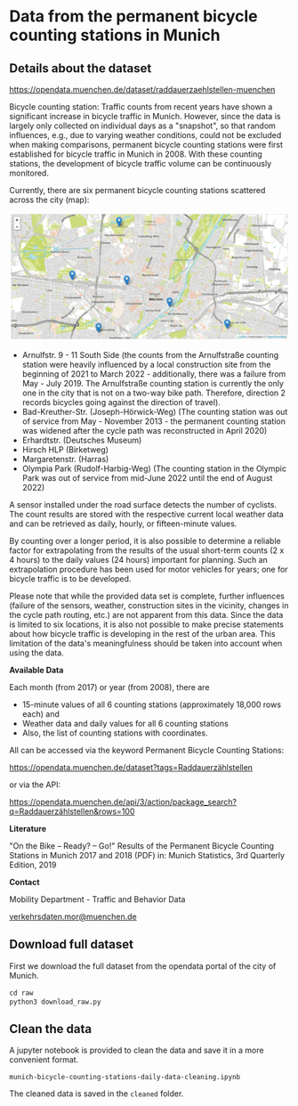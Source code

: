 # Data from the permanent bicycle counting stations in Munich

## Details about the dataset

https://opendata.muenchen.de/dataset/raddauerzaehlstellen-muenchen

Bicycle counting station: Traffic counts from recent years have shown a significant increase in bicycle traffic in Munich. However, since the data is largely only collected on individual days as a "snapshot", so that random influences, e.g., due to varying weather conditions, could not be excluded when making comparisons, permanent bicycle counting stations were first established for bicycle traffic in Munich in 2008. With these counting stations, the development of bicycle traffic volume can be continuously monitored.

Currently, there are six permanent bicycle counting stations scattered across the city (map):

![](documentation/counting-stations-map.png)

- Arnulfstr. 9 - 11 South Side (the counts from the Arnulfstraße counting station were heavily influenced by a local construction site from the beginning of 2021 to March 2022 - additionally, there was a failure from May - July 2019. The Arnulfstraße counting station is currently the only one in the city that is not on a two-way bike path. Therefore, direction 2 records bicycles going against the direction of travel).
- Bad-Kreuther-Str. (Joseph-Hörwick-Weg) (The counting station was out of service from May - November 2013 - the permanent counting station was widened after the cycle path was reconstructed in April 2020)
- Erhardtstr. (Deutsches Museum)
- Hirsch HLP (Birketweg)
- Margaretenstr. (Harras)
- Olympia Park (Rudolf-Harbig-Weg) (The counting station in the Olympic Park was out of service from mid-June 2022 until the end of August 2022)

A sensor installed under the road surface detects the number of cyclists. The count results are stored with the respective current local weather data and can be retrieved as daily, hourly, or fifteen-minute values.

By counting over a longer period, it is also possible to determine a reliable factor for extrapolating from the results of the usual short-term counts (2 x 4 hours) to the daily values (24 hours) important for planning. Such an extrapolation procedure has been used for motor vehicles for years; one for bicycle traffic is to be developed.

Please note that while the provided data set is complete, further influences (failure of the sensors, weather, construction sites in the vicinity, changes in the cycle path routing, etc.) are not apparent from this data. Since the data is limited to six locations, it is also not possible to make precise statements about how bicycle traffic is developing in the rest of the urban area. This limitation of the data's meaningfulness should be taken into account when using the data.

**Available Data**

Each month (from 2017) or year (from 2008), there are

- 15-minute values of all 6 counting stations (approximately 18,000 rows each) and
- Weather data and daily values for all 6 counting stations
- Also, the list of counting stations with coordinates.

All can be accessed via the keyword Permanent Bicycle Counting Stations:

https://opendata.muenchen.de/dataset?tags=Raddauerzählstellen

or via the API:

https://opendata.muenchen.de/api/3/action/package_search?q=Raddauerzählstellen&rows=100

**Literature**

"On the Bike – Ready? – Go!" Results of the Permanent Bicycle Counting Stations in Munich 2017 and 2018 (PDF) in: Munich Statistics, 3rd Quarterly Edition, 2019

**Contact**

Mobility Department - Traffic and Behavior Data

verkehrsdaten.mor@muenchen.de

## Download full dataset

First we download the full dataset from the opendata portal of the city of Munich.

```
cd raw
python3 download_raw.py
```

## Clean the data

A jupyter notebook is provided to clean the data and save it in a more convenient format.

```
munich-bicycle-counting-stations-daily-data-cleaning.ipynb
```

The cleaned data is saved in the `cleaned` folder.